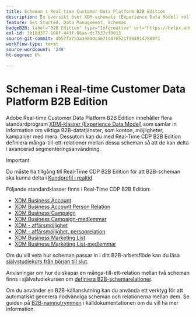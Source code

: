 ```yaml
---
title: Scheman i Real-time Customer Data Platform B2B Edition
description: En översikt över XDM-schemats (Experience Data Model) roll i Adobe Real-time Customer Data Platform B2B Edition.
feature: Get Started, Data Management, Schemas
badgeB2B: label="B2B Edition" type="Informative" url="https://helpx.adobe.com/legal/product-descriptions/real-time-customer-data-platform-b2b-edition-prime-and-ultimate-packages.html newtab=true"
exl-id: 3b18d377-108f-443f-86ae-dc7537cf9013
source-git-commit: db57fa753a3980dca671d476521f9849147880f1
workflow-type: tm+mt
source-wordcount: '248'
ht-degree: 0%

---
```


# Scheman i Real-time Customer Data Platform B2B Edition

Adobe Real-time Customer Data Platform B2B Edition innehåller flera standardprogram [XDM-klasser (Experience Data Model)](../../xdm/schema/composition.md#class) som samlar in information om viktiga B2B-datatjänster, som konton, möjligheter, kampanjer med mera. Dessutom kan du med Real-Time CDP B2B Edition definiera många-till-ett-relationer mellan dessa scheman så att de kan delta i avancerad segmenteringsanvändning.

>[!IMPORTANT]
>
>Du måste ha tillgång till Real-Time CDP B2B Edition för att B2B-scheman ska kunna delta i [Kundprofil i realtid](../../profile/home.md).

Följande standardklasser finns i Real-Time CDP B2B Edition:

* [XDM Business Account](../../xdm/classes/b2b/business-account.md)
* [XDM Business Account Person Relation](../../xdm/classes/b2b/business-account-person-relation.md)
* [XDM Business Campaign](../../xdm/classes/b2b/business-campaign.md)
* [XDM Business Campaign-medlemmar](../../xdm/classes/b2b/business-campaign-members.md)
* [XDM - affärsmöjlighet](../../xdm/classes/b2b/business-opportunity.md)
* [XDM - affärsmöjlighet, personrelation](../../xdm/classes/b2b/business-opportunity-person-relation.md)
* [XDM Business Marketing List](../../xdm/classes/b2b/business-marketing-list.md)
* [XDM Business Marketing List-medlemmar](../../xdm/classes/b2b/business-marketing-list-members.md)

Om du vill veta hur scheman passar in i ditt B2B-arbetsflöde kan du läsa [självstudiekurs från början till slut](../b2b-tutorial.md).

Anvisningar om hur du skapar en många-till-ett-relation mellan två scheman finns i självstudiekursen om [definiera B2B-schemarelationer](../../xdm/tutorials/relationship-b2b.md).

Om du använder en B2B-källanslutning kan du använda ett verktyg för att automatiskt generera nödvändiga scheman och relationerna mellan dem. Se guiden på [B2B-namnutrymmen](../../sources/connectors/adobe-applications/marketo/marketo-namespaces.md) i källdokumentationen om du vill ha mer information.
